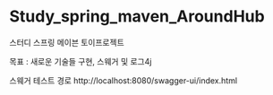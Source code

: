 # Study_spring_maven_AroundHub
스터디 스프링 메이븐 토이프로젝트

목표 : 새로운 기술들 구현, 스웨거 및 로그4j

스웨거 테스트 경로
http://localhost:8080/swagger-ui/index.html


